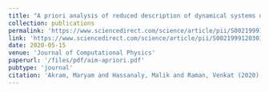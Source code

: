```yaml
---
title: "A priori analysis of reduced description of dynamical systems using approximate inertial manifolds"
collection: publications
permalink: 'https://www.sciencedirect.com/science/article/pii/S0021999120301182'
link: 'https://www.sciencedirect.com/science/article/pii/S0021999120301182'
date: 2020-05-15
venue: 'Journal of Computational Physics'
paperurl: '/files/pdf/aim-apriori.pdf'
pubtype: 'journal'
citation: 'Akram, Maryam and Hassanaly, Malik and Raman, Venkat (2020). &quot; A priori analysis of reduced description of dynamical systems using approximate inertial manifolds.&quot; <i>Journal of Computational Physics</i>. 409, 109344.'
---
```

